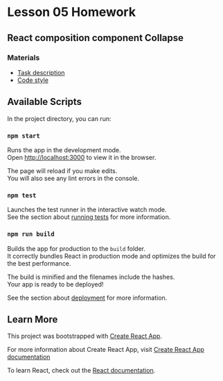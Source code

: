 # Lesson 05 Homework

## React composition component **Collapse**

### Materials

- [Task description](https://github.com/netology-code/ra16-homeworks/tree/master/composition/collapse)
- [Code style](https://github.com/netology-code/codestyle)


## Available Scripts

In the project directory, you can run:

### `npm start`

Runs the app in the development mode.\
Open [http://localhost:3000](http://localhost:3000) to view it in the browser.

The page will reload if you make edits.\
You will also see any lint errors in the console.

### `npm test`

Launches the test runner in the interactive watch mode.\
See the section about [running tests](https://facebook.github.io/create-react-app/docs/running-tests) for more information.

### `npm run build`

Builds the app for production to the `build` folder.\
It correctly bundles React in production mode and optimizes the build for the best performance.

The build is minified and the filenames include the hashes.\
Your app is ready to be deployed!

See the section about [deployment](https://facebook.github.io/create-react-app/docs/deployment) for more information.

## Learn More

This project was bootstrapped with [Create React App](https://github.com/facebook/create-react-app).

For more information about Create React App, visit [Create React App documentation](https://create-react-app.dev)

To learn React, check out the [React documentation](https://reactjs.org/).
